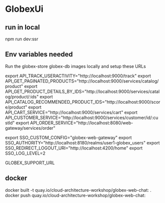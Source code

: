 # GlobexUi

## run in local
npm run dev:ssr

## Env variables needed
Run the globex-store  globex-db images locally and setup these URLs

export API_TRACK_USERACTIVITY="http://localhost:9000/track"
export API_GET_PAGINATED_PRODUCTS="http://localhost:9000/services/catalog/product"
export API_GET_PRODUCT_DETAILS_BY_IDS="http://localhost:9000/services/catalog/product/:ids" 
export API_CATALOG_RECOMMENDED_PRODUCT_IDS="http://localhost:9000/score/product"
export API_CART_SERVICE="http://localhost:9000/services/cart"
export API_CUSTOMER_SERVICE="http://localhost:9000/services/customer/id/:custId"
export API_ORDER_SERVICE="http://localhost:8080/web-gateway/services/order"

export SSO_CUSTOM_CONFIG="globex-web-gateway"
export SSO_AUTHORITY="http://localhost:8180/realms/user1-globex_users"
export SSO_REDIRECT_LOGOUT_URI="http://localhost:4200/home"
export SSO_LOG_LEVEL=2

GLOBEX_SUPPORT_URL

## docker
docker built -t quay.io/cloud-architecture-workshop/globex-web-chat:<checkin-tag> .
docker push quay.io/cloud-architecture-workshop/globex-web-chat:<checkin-tag>